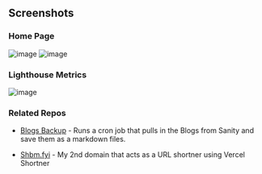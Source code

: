 ## Screenshots

### Home Page

![image](https://user-images.githubusercontent.com/25576658/174514462-6123b7f5-c386-409c-a6e7-23388552cbf2.png#gh-dark-mode-only)
![image](https://user-images.githubusercontent.com/25576658/174514487-7fb21c38-a3f8-4cc9-b20a-49a26ffbc543.png#gh-light-mode-only)

### Lighthouse Metrics

![image](https://user-images.githubusercontent.com/25576658/180431499-53ef803d-dcc6-4b92-b017-c7606ac540b0.png)

### Related Repos

- [Blogs Backup](https://github.com/ShubhamVerma1811/Blogs) - Runs a cron job
  that pulls in the Blogs from Sanity and save them as a markdown files.

- [Shbm.fyi](https://github.com/ShubhamVerma1811/shbm.fyi/) - My 2nd domain that
  acts as a URL shortner using Vercel Shortner
